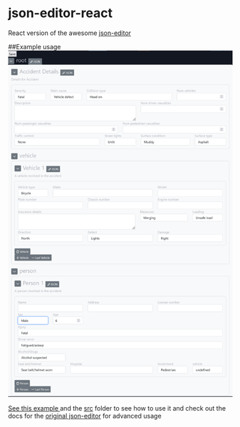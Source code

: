 # json-editor-react
React version of the awesome [json-editor](https://github.com/json-editor/json-editor)


##Example usage
![](<example/screenshot.png>)

[See this example ](https://github.com/json-editor/json-editor/example/Example.js) and the [src](https://github.com/json-editor/json-editor/src) folder
to see how to use it and check out the docs for the [original json-editor](https://github.com/json-editor/json-editor) for advanced usage